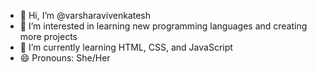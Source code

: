 - 👋 Hi, I’m @varsharavivenkatesh
- 👀 I’m interested in learning new programming languages and creating more projects
- 🌱 I’m currently learning HTML, CSS, and JavaScript
- 😄 Pronouns: She/Her
  

<!---
varsharavivenkatesh/varsharavivenkatesh is a ✨ special ✨ repository because its `README.md` (this file) appears on your GitHub profile.
You can click the Preview link to take a look at your changes.
--->
